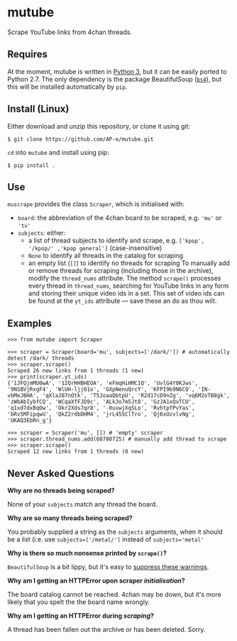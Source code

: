 # mutube
Scrape YouTube links from 4chan threads.

## Requires
At the moment, mutube is written in [Python 3](https://www.python.org/), but it can be easily ported to Python 2.7. The only dependency is the package BeautifulSoup ([`bs4`](https://www.crummy.com/software/BeautifulSoup/)), but this will be installed automatically by `pip`.

## Install (Linux)
Either download and unzip this repository, or clone it using git:

    $ git clone https://github.com/AP-e/mutube.git

`cd` into `mutube` and install using pip:

    $ pip install .
    
## Use
`muscrape` provides the class `Scraper`, which is initialised with:

- `board`: the abbreviation of the 4chan board to be scraped, e.g. `'mu'` or `'tv'`
- `subjects`: either:
  - a list of thread subjects to identify and scrape, e.g. `['kpop', '/kpop/' ,'kpop general']` (case-insensitive)
  - `None` to identify all threads in the catalog for scraping
  - an empty list (`[]`) to identify no threads for scraping
To manually add or remove threads for scraping (including those in the archive), modify the `thread_nums` attribute. The method `scrape()` processes every thread in `thread_nums`, searching for YouTube links in any form and storing their unique video ids in a set. This set of video ids can be found at the `yt_ids` attribute — save these an do as thou wilt.

## Examples
    >>> from mutube import Scraper
    
    >>> scraper = Scraper(board='mu', subjects=['/dark/']) # automatically detect /dark/ threads
    >>> scraper.scrape()
    Scraped 26 new links from 1 threads (1 new)
    >>> print(scraper.yt_ids)
    {'1JFQjmMU0wA', '12QrHHBHEOA', 'eFmqHiHMC1Q', 'UvlG4Y0KJws', '9NSBVjRxgF4', 'WlUH-ljj01o', 'GXpNenuQrcY', 'KFPI9b9N6CQ', 'IN-vbMeJBHA', 'qXlaJ87nOtk', 'T5JoaaQbtpU', 'RZd17cD9nZg', 'vq6M2oTB8gk', 'zWbAbIybfCQ', 'WCqaXfFJD9c', 'ALk3o7m5Jt8', 'GzJA1xQxTCU', 'q1xd7dxBqOw', 'Okr2Xds7qr8', '-0uvwjXqSLo', 'RvhtpfPvYas', 'bRv5MFipqwU', 'QkZ2rdbDHM4', 'jrL455ClTro', 'Qj6xUzvlvNg', 'UKAQ3EbRn_g'}
    
    >>> scraper = Scraper('mu', []) # 'empty' scraper
    >>> scraper.thread_nums.add(68780725) # manually add thread to scrape
    >>> scraper.scrape()
    Scraped 12 new links from 1 threads (0 new)

## Never Asked Questions
**Why are no threads being scraped?**

None of your `subjects` match any thread the board.

**Why are so many threads being scraped?**

You probably supplied a string as the `subjects` arguments, when it should be a list (i.e. use `subjects=['/metal/']` instead of `subjects='metal'`

**Why is there so much nonsense printed by `scrape()`?**

`BeautifulSoup` is a bit lippy, but it's easy to [suppress these warnings](https://docs.python.org/2/library/warnings.html#temporarily-suppressing-warnings).

**Why am I getting an HTTPError upon scraper *initialisation*?**

The board catalog cannot be reached. 4chan may be down, but it's more likely that you spelt the the board name wrongly.

**Why am I getting an HTTPError during *scraping*?**

A thread has been fallen out the archive or has been deleted. Sorry.
